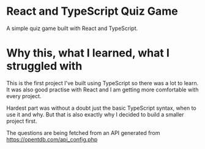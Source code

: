 # React and TypeScript Quiz Game
A simple quiz game built with React and TypeScript. 

# Why this, what I learned, what I struggled with
This is the first project I've built using TypeScript so there was a lot to learn. It was also good practise with React and I am getting more comfortable with every project.

Hardest part was without a doubt just the basic TypeScript syntax, when to use it and why. But that is also exactly why I decided to build a smaller project first.

The questions are being fetched from an API generated from https://opentdb.com/api_config.php
